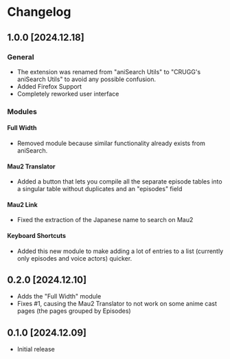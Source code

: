 # Changelog

## 1.0.0 [2024.12.18]

### General

- The extension was renamed from "aniSearch Utils" to "CRUGG's aniSearch Utils" to avoid any possible confusion.
- Added Firefox Support
- Completely reworked user interface

### Modules

#### Full Width

- Removed module because similar functionality already exists from aniSearch.

#### Mau2 Translator

- Added a button that lets you compile all the separate episode tables into a singular table without duplicates and an "episodes" field

#### Mau2 Link

- Fixed the extraction of the Japanese name to search on Mau2

#### Keyboard Shortcuts

- Added this new module to make adding a lot of entries to a list (currently only episodes and voice actors) quicker.

## 0.2.0 [2024.12.10]

- Adds the "Full Width" module
- Fixes #1, causing the Mau2 Translator to not work on some anime cast pages (the pages grouped by Episodes)

## 0.1.0 [2024.12.09]

- Initial release
